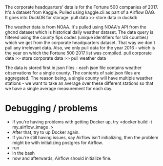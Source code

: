 The corporate headquarters' data is for the Fortune 500 companies of 2017.
It's a dataset from Kaggle.
Pulled using kaggle.cli as part of a Airflow DAG.
It goes into DuckDB for storage.
pull data >> store data in duckdb

The weather data is from NOAA.
It's pulled using NOAA's API from the ghcnd dataset which is historical daily weather dataset.
The data query is filtered using the county fips codes (unique identifiers for US counties) which we get from the corporate headquarters dataset. That way we don't pull any irrelevant data.
Also, we only pull data for the year 2016 - which is the year on which the Fortune 500 2017 list was compiled.
pull corporate data >> store corporate data >> pull weather data

The data is stored first in json files - each json file contains weather observations for a single county. The contents of said json files are aggregated. The reason being, a single county will have multiple weather stations - we want to take an average over these different stations so that we have a single average measurement for each day.

# Debugging / problems

* If you're having problems with getting Docker up, try <docker build -t my_airflow_image .>
* After that, try to up Docker again.
* If you're still having issues, say Airflow isn't initializing, then the problem might be with initializing postgres for Airflow.
* run <docker-compose run airflow bash>
* in the bash <airflow db init>
* now and afterwards, Airflow should initialize fine.
